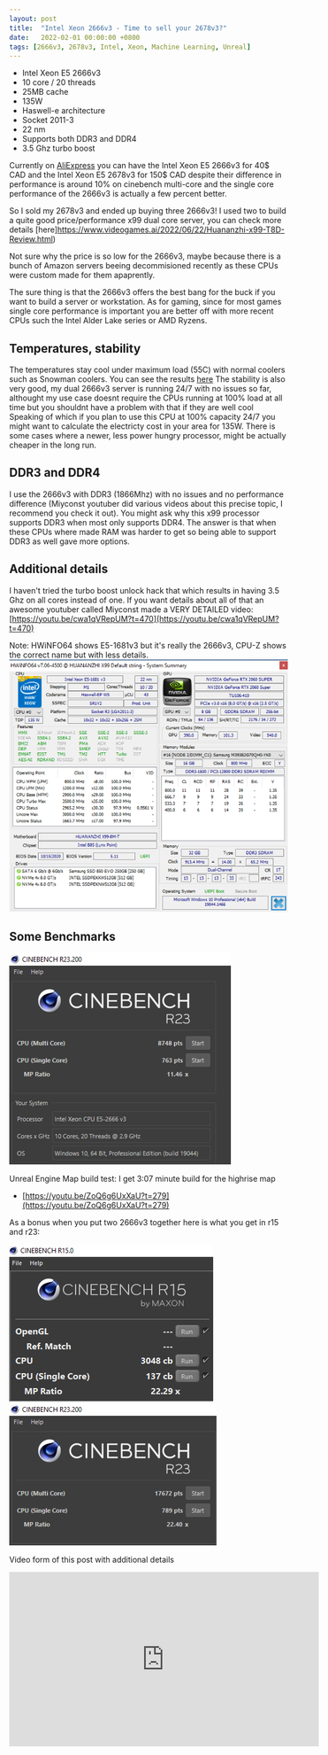 ```yaml
---
layout: post
title:  "Intel Xeon 2666v3 - Time to sell your 2678v3?"
date:   2022-02-01 00:00:00 +0800
tags: [2666v3, 2678v3, Intel, Xeon, Machine Learning, Unreal]
---
```



*   Intel Xeon E5 2666v3 
*   10 core / 20 threads
*   25MB cache
*   135W
*   Haswell-e architecture
*   Socket 2011-3
*   22 nm
*   Supports both DDR3 and DDR4
*   3.5 Ghz turbo boost

Currently on [AliExpress](https://www.aliexpress.com/) you can have the Intel Xeon E5 2666v3 for 40$ CAD and the Intel Xeon E5 2678v3 for 150$ CAD despite their difference in performance is around 10% on cinebench multi-core and the single core performance of the 2666v3 is actually a few percent better.

So I sold my 2678v3 and ended up buying three 2666v3!
I used two to build a quite good price/performance x99 dual core server, you can check more details [here]https://www.videogames.ai/2022/06/22/Huananzhi-x99-T8D-Review.html)

Not sure why the price is so low for the 2666v3, maybe because there is a bunch of Amazon servers beeing decommisioned recently as these CPUs were custom made for them apaprently.

The sure thing is that the 2666v3 offers the best bang for the buck if you want to build a server or workstation. As for gaming, since for most games single core performance is important you are better off with more recent CPUs such the Intel Alder Lake series or AMD Ryzens.

## Temperatures, stability
The temperatures stay cool under maximum load (55C) with normal coolers such as Snowman coolers. You can see the results [here](https://youtu.be/ZoQ6g6UxXaU?t=322)
The stability is also very good, my dual 2666v3 server is running 24/7 with no issues so far, althought my use case doesnt require the CPUs running at 100% load at all time but you shouldnt have a problem with that if they are well cool
Speaking of which if you plan to use this CPU at 100% capacity 24/7 you might want to calculate the electricty cost in your area for 135W. There is some cases where a newer, less power hungry processor, might be actually cheaper in the long run.

## DDR3 and DDR4
I use the 2666v3 with DDR3 (1866Mhz) with no issues and no performance difference (Miyconst youtuber did various videos about this precise topic, I recommend you check it out). You might ask why this x99 processor supports DDR3 when most only supports DDR4. The answer is that when these CPUs where made RAM was harder to get so being able to support DDR3 as well gave more options.

## Additional details
I haven't tried the turbo boost unlock hack that which results in having 3.5 Ghz on all cores instead of one. If you want details about all of that an awesome youtuber called Miyconst made a VERY DETAILED video: [https://youtu.be/cwa1qVRepUM?t=470](https://youtu.be/cwa1qVRepUM?t=470)

Note: HWiNFO64 shows E5-1681v3 but it's really the 2666v3, CPU-Z shows the correct name but with less details.
![hwi](/assets/hardware/2666v3_hwi.png)

## Some Benchmarks
![r23](/assets/hardware/2666v3_r23.png)

Unreal Engine Map build test: I get 3:07 minute build for the highrise map
*   [https://youtu.be/ZoQ6g6UxXaU?t=279](https://youtu.be/ZoQ6g6UxXaU?t=279)

As a bonus when you put two 2666v3 together here is what you get in r15 and r23:

![wwfmania](/assets/hardware/x99-t8d_cbr15.png)
![wwfmania](/assets/hardware/x99-t8d_cbr23.png)

Video form of this post with additional details
<iframe width="560" height="315" src="https://www.youtube.com/embed/ZoQ6g6UxXaU" title="YouTube video player" frameborder="0" allow="accelerometer; autoplay; clipboard-write; encrypted-media; gyroscope; picture-in-picture" allowfullscreen></iframe>



